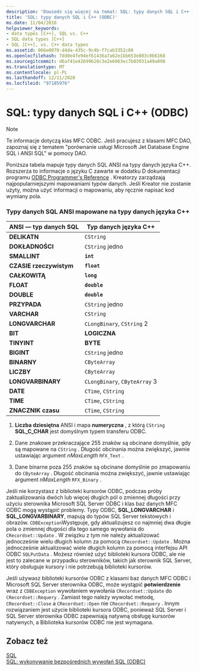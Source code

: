 ```yaml
---
description: 'Dowiedz się więcej na temat: SQL: typy danych SQL i C++ (ODBC)'
title: 'SQL: typy danych SQL i C++ (ODBC)'
ms.date: 11/04/2016
helpviewer_keywords:
- data types [C++], SQL vs. C++
- SQL data types [C++]
- SQL [C++], vs. C++ data types
ms.assetid: 066e0070-d4da-435c-9c4b-f7cab3352c86
ms.openlocfilehash: 7dd0e4fe94ef61436a7a62e1bb653e803c0b6168
ms.sourcegitcommit: d6af41e42699628c3e2e6063ec7b03931a49a098
ms.translationtype: MT
ms.contentlocale: pl-PL
ms.lasthandoff: 12/11/2020
ms.locfileid: "97185976"
---
```

# <a name="sql-sql-and-c-data-types-odbc"></a>SQL: typy danych SQL i C++ (ODBC)

> [!NOTE]
> Te informacje dotyczą klas MFC ODBC. Jeśli pracujesz z klasami MFC DAO, zapoznaj się z tematem "porównanie usługi Microsoft Jet Database Engine SQL i ANSI SQL" w pomocy DAO.

Poniższa tabela mapuje typy danych SQL ANSI na typy danych języka C++. Rozszerza to informacje o języku C zawarte w dodatku D dokumentacji programu [ODBC Programmer's Reference](/sql/odbc/reference/odbc-programmer-s-reference) . Kreatorzy zarządzają najpopularniejszymi mapowaniami typów danych. Jeśli Kreator nie zostanie użyty, można użyć informacji o mapowaniu, aby ręcznie napisać kod wymiany pola.

### <a name="ansi-sql-data-types-mapped-to-c-data-types"></a>Typy danych SQL ANSI mapowane na typy danych języka C++

|ANSI — typ danych SQL|Typ danych języka C++|
|------------------------|---------------------|
|**DELIKATN**|`CString`|
|**DOKŁADNOŚCI**|`CString` jedno|
|**SMALLINT**|**`int`**|
|**CZASIE rzeczywistym**|**`float`**|
|**CAŁKOWITĄ**|**`long`**|
|**FLOAT**|**`double`**|
|**DOUBLE**|**`double`**|
|**PRZYPADA**|`CString` jedno|
|**VARCHAR**|`CString`|
|**LONGVARCHAR**|`CLongBinary`, `CString` 2|
|**BIT**|**LOGICZNA**|
|**TINYINT**|**BYTE**|
|**BIGINT**|`CString` jedno|
|**BINARNY**|`CByteArray`|
|**LICZBY**|`CByteArray`|
|**LONGVARBINARY**|`CLongBinary`, `CByteArray` 3|
|**DATE**|`CTime`, `CString`|
|**TIME**|`CTime`, `CString`|
|**ZNACZNIK czasu**|`CTime`, `CString`|

1. **Liczba dziesiętna** ANSI i mapa **numeryczna** , z którą `CString` **SQL_C_CHAR** jest domyślnym typem transferu ODBC.

2. Dane znakowe przekraczające 255 znaków są obcinane domyślnie, gdy są mapowane na `CString` . Długość obcinania można zwiększyć, jawnie ustawiając argument *nMaxLength* `RFX_Text` .

3. Dane binarne poza 255 znaków są obcinane domyślnie po zmapowaniu do `CByteArray` . Długość obcinania można zwiększyć, jawnie ustawiając argument *nMaxLength* `RFX_Binary` .

Jeśli nie korzystasz z biblioteki kursorów ODBC, podczas próby zaktualizowania dwóch lub więcej długich pól o zmiennej długości przy użyciu sterownika Microsoft SQL Server ODBC i klas baz danych MFC ODBC mogą wystąpić problemy. Typy ODBC, **SQL_LONGVARCHAR** i **SQL_LONGVARBINARY**, mapują do typów SQL Server tekstowych i obrazów. `CDBException`Występuje, gdy aktualizujesz co najmniej dwa długie pola o zmiennej długości dla tego samego wywołania do `CRecordset::Update` . W związku z tym nie należy aktualizować jednocześnie wielu długich kolumn za pomocą `CRecordset::Update` . Można jednocześnie aktualizować wiele długich kolumn za pomocą interfejsu API ODBC `SQLPutData` . Możesz również użyć biblioteki kursora ODBC, ale nie jest to zalecane w przypadku sterowników, takich jak sterownik SQL Server, który obsługuje kursory i nie potrzebują biblioteki kursorów.

Jeśli używasz biblioteki kursorów ODBC z klasami baz danych MFC ODBC i Microsoft SQL Server sterownika ODBC, może wystąpić **potwierdzenie** wraz z `CDBException` wywołaniem wywołania `CRecordset::Update` do `CRecordset::Requery` . Zamiast tego należy wywołać metodę, `CRecordset::Close` a `CRecordset::Open` nie `CRecordset::Requery` . Innym rozwiązaniem jest użycie biblioteki kursora ODBC, ponieważ SQL Server i SQL Server sterownika ODBC zapewniają natywną obsługę kursorów natywnych, a Biblioteka kursorów ODBC nie jest wymagana.

## <a name="see-also"></a>Zobacz też

[SQL](../../data/odbc/sql.md)<br/>
[SQL: wykonywanie bezpośrednich wywołań SQL (ODBC)](../../data/odbc/sql-making-direct-sql-calls-odbc.md)
